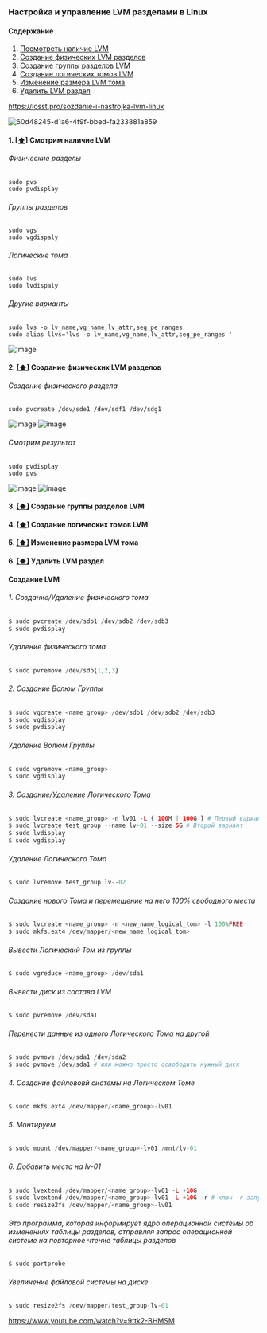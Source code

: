 ### Настройка и управление LVM разделами в Linux

#### <a name='toc'>Содержание</a>

1. [Посмотреть наличие LVM](#availability)
2. [Создание физических LVM разделов](#creating_physical_lvm)
3. [Создание группы разделов LVM](#creating_group_lvm)
4. [Создание логических томов LVM](#creating_logical_lvm)
5. [Изменение размера LVM тома](#resize_lvm)
6. [Удалить LVM раздел](#delete_lvm)

https://losst.pro/sozdanie-i-nastrojka-lvm-linux

![60d48245-d1a6-4f9f-bbed-fa233881a859](https://github.com/user-attachments/assets/ec1dee5e-20df-4dec-98e6-e0aeaaa688b5)


#### 1. [[⬆]](#toc) <a name='availability'>Смотрим наличие LVM</a>

######  Физические разделы
```
sudo pvs
sudo pvdisplay
```
######  Группы разделов
```
sudo vgs
sudo vgdispaly
```
######  Логические тома
```
sudo lvs
sudo lvdispaly
```
######  Другие варианты
```
sudo lvs -o lv_name,vg_name,lv_attr,seg_pe_ranges
sudo alias llvs='lvs -o lv_name,vg_name,lv_attr,seg_pe_ranges '
```
![image](https://github.com/user-attachments/assets/c79785d9-83f0-4493-8dc5-79cd37ac93d3)


#### 2. [[⬆]](#toc) <a name='creating_physical_lvm'>Создание физических LVM разделов</a>

###### Создание физического раздела
```
sudo pvcreate /dev/sde1 /dev/sdf1 /dev/sdg1
```
![image](https://github.com/user-attachments/assets/99c813ab-8124-4bdb-8740-9e89a94f861c)
![image](https://github.com/user-attachments/assets/12175700-9718-46de-a1f5-923750227507)

###### Смотрим результат

```
sudo pvdisplay
sudo pvs
```
![image](https://github.com/user-attachments/assets/002e813d-e019-4847-881b-c4fc12545333)
![image](https://github.com/user-attachments/assets/a48bf118-271b-4f4b-a008-55e49b12542e)




#### 3. [[⬆]](#toc) <a name='creating_group_lvm'>Создание группы разделов LVM</a>

#### 4. [[⬆]](#toc) <a name='creating_logical_lvm'>Создание логических томов LVM</a>

#### 5. [[⬆]](#toc) <a name='Изменение размера LVM тома'>Изменение размера LVM тома</a>

#### 6. [[⬆]](#toc) <a name='delete_lvm'>Удалить LVM раздел</a>






#### Создание LVM

###### 1. Создание/Удаление физического тома
```php
$ sudo pvcreate /dev/sdb1 /dev/sdb2 /dev/sdb3
$ sudo pvdisplay
```
###### Удаление физического тома
```php
$ sudo pvremove /dev/sdb{1,2,3}
```

###### 2. Создание Волюм Группы
```php
$ sudo vgcreate <name_group> /dev/sdb1 /dev/sdb2 /dev/sdb3
$ sudo vgdisplay
$ sudo pvdisplay
```

###### Удаление Волюм Группы
```php
$ sudo vgremove <name_group>  
$ sudo vgdisplay
```

###### 3. Создание/Удаление Логического Тома
```php
$ sudo lvcreate <name_group> -n lv01 -L { 100M | 100G } # Первый вариант
$ sudo lvcreate test_group --name lv-01 --size 5G # Второй вариант
$ sudo lvdisplay
$ sudo vgdisplay
```

###### Удаление Логического Тома
```php
$ sudo lvremove test_group lv--02
```

###### Создание нового Тома и перемещение на него 100% свободного места
```php
$ sudo lvcreate <name_group> -n <new_name_logical_tom> -l 100%FREE
$ sudo mkfs.ext4 /dev/mapper/<new_name_logical_tom>
```

###### Вывести Логический Том из группы
```php
$ sudo vgreduce <name_group> /dev/sda1
```

###### Вывести диск из состава LVM
```php
$ sudo pvremove /dev/sda1
```

###### Перенести данные из одного Логического Тома на другой
```php
$ sudo pvmove /dev/sda1 /dev/sda2  
$ sudo pvmove /dev/sda1 # или можно просто освободить нужный диск
```

###### 4. Создание файлововй системы на Логическом Томе
```php
$ sudo mkfs.ext4 /dev/mapper/<name_group>-lv01
```

###### 5. Монтируем
```php
$ sudo mount /dev/mapper/<name_group>-lv01 /mnt/lv-01 
```

###### 6. Добавить места на lv-01
```php
$ sudo lvextend /dev/mapper/<name_group>-lv01 -L +10G  
$ sudo lvextend /dev/mapper/<name_group>-lv01 -L +10G -r # ключ -r запускает resize2fs  
$ sudo resize2fs /dev/mapper/<name_group>-lv01
```


###### Это программа, которая информирует ядро операционной системы об изменениях таблицы разделов,  отправляя запрос операционной системе на повторное чтение таблицы разделов
```php
$ sudo partprobe
```

###### Увеличение файловой системы на диске
```php
$ sudo resize2fs /dev/mapper/test_group-lv-01
```

https://www.youtube.com/watch?v=9ttk2-BHMSM
